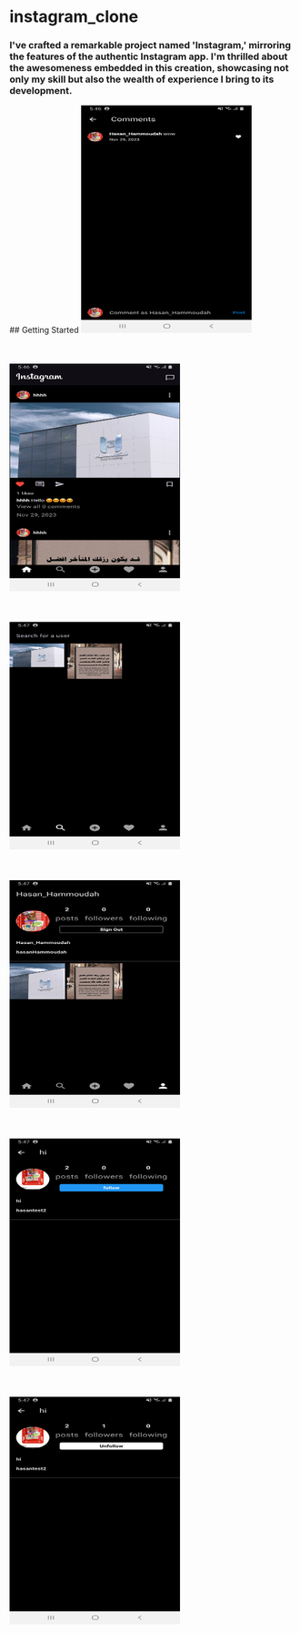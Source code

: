 # instagram_clone
<h3>I've crafted a remarkable project named 'Instagram,' mirroring the features of the authentic Instagram app. I'm thrilled about the awesomeness embedded in this creation, showcasing not only my skill but also the wealth of experience I bring to its development.
</h3>
## Getting Started


<img src="assets/images/screenshot-1701272792606.png" alt="Example Image 1" width="300" height="400">
<br></br><br></br>
<img src="assets/images/screenshot-1701272808504.png" alt="Example Image 1" width="300" height="400">
<br></br><br></br>
<img src="assets/images/screenshot-1701272821593.png" alt="Example Image 1" width="300" height="400">
<br></br><br></br>
<img src="assets/images/screenshot-1701272832910.png" alt="Example Image 1" width="300" height="400">
<br></br><br></br>
<img src="assets/images/screenshot-1701272859098.png" alt="Example Image 1" width="300" height="400">
<br></br><br></br>
<img src="assets/images/screenshot-1701272869990.png" alt="Example Image 1" width="300" height="400">

